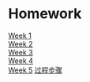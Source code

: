 # Homework  
[Week 1](https://github.com/xixixi497/my-homework/blob/master/week%201.md)  
[Week 2](https://github.com/xixixi497/my-homework/blob/master/week%202.md)  
[Week 3](https://github.com/xixixi497/my-homework/blob/master/week%203.md)  
[Week 4](https://github.com/xixixi497/my-homework/blob/master/week%204.md)  
[Week 5](https://github.com/xixixi497/my-homework/blob/master/week%205.md)   [过程步骤](https://github.com/xixixi497/my-homework/blob/master/week%205%20%E8%BF%87%E7%A8%8B%E6%AD%A5%E9%AA%A4.md  
)
